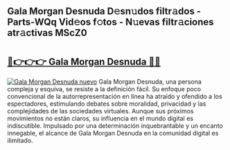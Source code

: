 ## Gala Morgan Desnuda D𝚎sn𝚞dos filtr𝚊dos - Parts-WQq Vid𝚎os f𝚘tos - N𝚞evas filtr𝚊ciones atr𝚊ctivas MScZ0

# <h2><a href="http://mb0rrzy.tromn.icu/?c=Gala+Morgan+Desnuda">🔗👉👉👉 Gala Morgan Desnuda 🔗🔗</a></h2>

[![Gala Morgan Desnuda nuevo](https://i.imgur.com/pEAQMta.gif)](http://mb0rrzy.tromn.icu/?c=Gala+Morgan+Desnuda)
Gala Morgan Desnuda, una persona compleja y esquiva, se resiste a la definición fácil. Su enfoque poco convencional de la autorrepresentación en línea ha atraído y ofendido a los espectadores, estimulando debates sobre moralidad, privacidad y las complejidades de las sociedades virtuales. Aunque sus próximos movimientos no están claros, su influencia en el mundo digital es indiscutible. Impulsado por una determinación inquebrantable y un encanto innegable, el alcance de Gala Morgan Desnuda en la comunidad digital es ilimitado.

